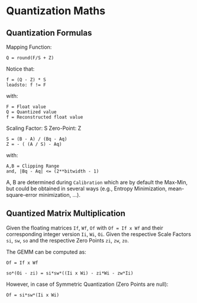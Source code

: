 # Quantization Maths

## Quantization Formulas

Mapping Function:

	Q = round(F/S + Z)

Notice that:

	f = (Q - Z) * S
	leadsto: f != F

with:

	F = Float value
	Q = Quantized value
	f = Reconstructed float value

Scaling Factor: S
Zero-Point: Z

	S = (B - A) / (Bq - Aq)
	Z = - ( (A / S) - Aq)

with:

	A,B = Clipping Range
	and, |Bq - Aq| <= (2**bitwidth - 1)

A, B are determined during `Calibration` which are by default the Max-Min, but could be obtained in several ways (e.g., Entropy Minimization, mean-square-error minimization, ...).

## Quantized Matrix Multiplication

Given the floating matrices `If`, `Wf`, `Of` with `Of = If x Wf` and their corresponding integer version `Ii`, `Wi`, `Oi`.
Given the respective Scale Factors `si`, `sw`, `so` and the respective Zero Points `zi`, `zw`, `zo`.

The GEMM can be computed as:

	Of = If x Wf

	so*(Oi - zi) = si*sw*((Ii x Wi) - zi*Wi - zw*Ii)

However, in case of Symmetric Quantization (Zero Points are null):

	Of = si*sw*(Ii x Wi)
